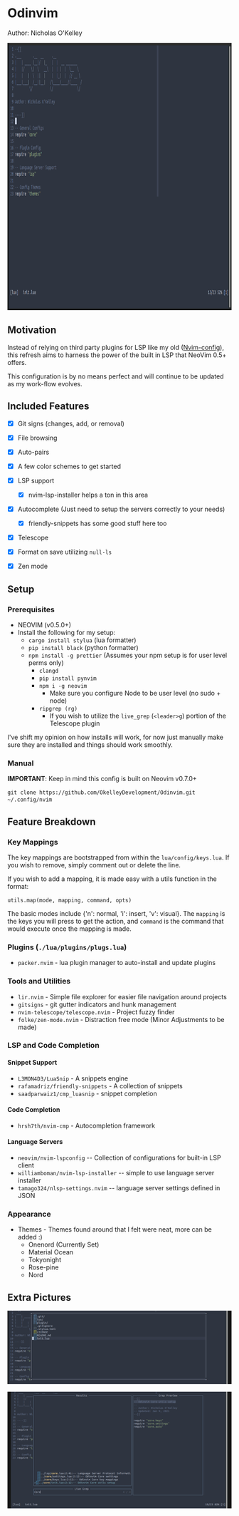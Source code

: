 # Odinvim

Author: Nicholas O'Kelley

<img src="./assets/Default.png" width="800" height="600" />

## Motivation

Instead of relying on third party plugins for LSP like my old ([Nvim-config](https://github.com/OkelleyDevelopment/Nvim-Config)),
this refresh aims to harness the power of the built in LSP that NeoVim 0.5+ offers.

This configuration is by no means perfect and will continue to be updated as my work-flow
evolves.

## Included Features

- [x] Git signs (changes, add, or removal)
- [x] File browsing
- [x] Auto-pairs
- [x] A few color schemes to get started
- [x] LSP support
  - [x] nvim-lsp-installer helps a ton in this area
- [x] Autocomplete (Just need to setup the servers correctly to your needs)
  - [x] friendly-snippets has some good stuff here too
- [x] Telescope
- [x] Format on save utilizing `null-ls`
- [x] Zen mode


## Setup

### Prerequisites

- NEOVIM (v0.5.0+)
- Install the following for my setup:
  - `cargo install stylua` (lua formatter)
  - `pip install black` (python formatter)
  - `npm install -g prettier` (Assumes your npm setup is for user level perms only)
    - `clangd`
    - `pip install pynvim`
    - `npm i -g neovim`
      - Make sure you configure Node to be user level (no sudo + node)
    - `ripgrep (rg)`
      - If you wish to utilize the `live_grep` (`<leader>g`) portion of the Telescope plugin

I've shift my opinion on how installs will work, for now just manually make sure they
are installed and things should work smoothly.

### Manual

**IMPORTANT**: Keep in mind this config is built on Neovim v0.7.0+

```
git clone https://github.com/OkelleyDevelopment/Odinvim.git ~/.config/nvim
```

## Feature Breakdown

### Key Mappings

The key mappings are bootstrapped from within the `lua/config/keys.lua`. If you
wish to remove, simply comment out or delete the line.

If you wish to add a mapping, it is made easy with a utils function in the format:

```
utils.map(mode, mapping, command, opts)
```

The basic modes include {'n': normal, 'i': insert, 'v': visual}. The `mapping` is the
keys you will press to get the action, and `command` is the command that would execute once
the mapping is made.

### Plugins (`./lua/plugins/plugs.lua`)

- `packer.nvim` - lua plugin manager to auto-install and update plugins

### Tools and Utilities

- `lir.nvim` - Simple file explorer for easier file navigation around projects
- `gitsigns` - git gutter indicators and hunk management
- `nvim-telescope/telescope.nvim` - Project fuzzy finder
- `folke/zen-mode.nvim` - Distraction free mode (Minor Adjustments to be made)

### LSP and Code Completion

#### Snippet Support

- `L3MON4D3/LuaSnip` - A snippets engine
- `rafamadriz/friendly-snippets` - A collection of snippets
- `saadparwaiz1/cmp_luasnip` - snippet completion

#### Code Completion

- `hrsh7th/nvim-cmp` - Autocompletion framework

#### Language Servers

- `neovim/nvim-lspconfig` -- Collection of configurations for built-in LSP client
- `williamboman/nvim-lsp-installer` -- simple to use language server installer
- `tamago324/nlsp-settings.nvim` -- language server settings defined in JSON

### Appearance

- Themes - Themes found around that I felt were neat, more can be added :)
  - Onenord (Currently Set)
  - Material Ocean
  - Tokyonight
  - Rose-pine
  - Nord

## Extra Pictures

![Lir](./assets/lir.png)

![telescope live grep](./assets/telescope_live_grep.png)
